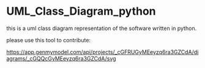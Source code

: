 # UML_Class_Diagram_python
this is a uml class diagram representation of the software written in python.

please use this tool to contribute:

https://app.genmymodel.com/api/projects/_cGFRUGyMEeyzq6ra3GZCdA/diagrams/_cGQQcGyMEeyzq6ra3GZCdA/svg
